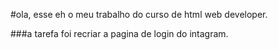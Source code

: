 #ola, esse eh o meu trabalho do curso de html web developer.

###a tarefa foi recriar a pagina de login do intagram.